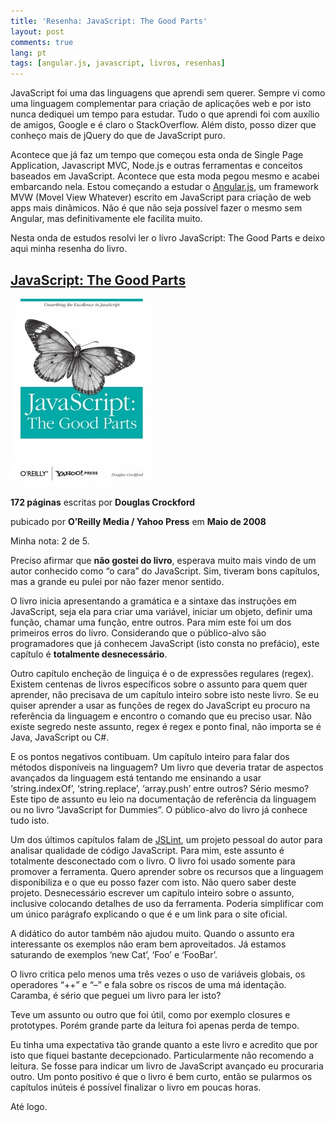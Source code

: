 ```yaml
---
title: 'Resenha: JavaScript: The Good Parts'
layout: post
comments: true
lang: pt
tags: [angular.js, javascript, livros, resenhas]
---
```

JavaScript foi uma das linguagens que aprendi sem querer. Sempre vi como uma linguagem complementar para criação de aplicações web e por isto nunca dediquei um tempo para estudar. Tudo o que aprendi foi com auxílio de amigos, Google e é claro o StackOverflow. Além disto, posso dizer que conheço mais de jQuery do que de JavaScript puro.

Acontece que já faz um tempo que começou esta onda de Single Page Application, Javascript MVC, Node.js e outras ferramentas e conceitos baseados em JavaScript. Acontece que esta moda pegou mesmo e acabei embarcando nela. Estou começando a estudar o [Angular.js](https://angularjs.org/), um framework MVW (Movel View Whatever) escrito em JavaScript para criação de web apps mais dinâmicos. Não é que não seja possível fazer o mesmo sem Angular, mas definitivamente ele facilita muito.

Nesta onda de estudos resolvi ler o livro JavaScript: The Good Parts e deixo aqui minha resenha do livro.

## [JavaScript: The Good Parts](http://shop.oreilly.com/product/9780596517748.do)

![](/public/images/2014/06/js-book.jpg)

**172 páginas** escritas por **Douglas Crockford**
  
pubicado por **O&#8217;Reilly Media / Yahoo Press** em **Maio de 2008**
  
Minha nota: 2 de 5.

Preciso afirmar que **não gostei do livro**, esperava muito mais vindo de um autor conhecido como &#8220;o cara&#8221; do JavaScript. Sim, tiveram bons capítulos, mas a grande eu pulei por não fazer menor sentido. 

O livro inicia apresentando a gramática e a sintaxe das instruções em JavaScript, seja ela para criar uma variável, iniciar um objeto, definir uma função, chamar uma função, entre outros. Para mim este foi um dos primeiros erros do livro. Considerando que o público-alvo são programadores que já conhecem JavaScript (isto consta no prefácio), este capítulo é **totalmente desnecessário**.

Outro capítulo encheção de linguiça é o de expressões regulares (regex). Existem centenas de livros específicos sobre o assunto para quem quer aprender, não precisava de um capítulo inteiro sobre isto neste livro. Se eu quiser aprender a usar as funções de regex do JavaScript eu procuro na referência da linguagem e encontro o comando que eu preciso usar. Não existe segredo neste assunto, regex é regex e ponto final, não importa se é Java, JavaScript ou C#.

E os pontos negativos contibuam. Um capítulo inteiro para falar dos métodos disponíveis na linguagem? Um livro que deveria tratar de aspectos avançados da linguagem está tentando me ensinando a usar &#8216;string.indexOf&#8217;, &#8216;string.replace&#8217;, &#8216;array.push&#8217; entre outros? Sério mesmo? Este tipo de assunto eu leio na documentação de referência da linguagem ou no livro &#8220;JavaScript for Dummies&#8221;. O público-alvo do livro já conhece tudo isto.

Um dos últimos capítulos falam de [JSLint](http://www.jslint.com/), um projeto pessoal do autor para analisar qualidade de código JavaScript. Para mim, este assunto é totalmente desconectado com o livro. O livro foi usado somente para promover a ferramenta. Quero aprender sobre os recursos que a linguagem disponibiliza e o que eu posso fazer com isto. Não quero saber deste projeto. Desnecessário escrever um capítulo inteiro sobre o assunto, inclusive colocando detalhes de uso da ferramenta. Poderia simplificar com um único parágrafo explicando o que é e um link para o site oficial.

A didático do autor também não ajudou muito. Quando o assunto era interessante os exemplos não eram bem aproveitados. Já estamos saturando de exemplos &#8216;new Cat&#8217;, &#8216;Foo&#8217; e &#8216;FooBar&#8217;.
  
O livro critica pelo menos uma três vezes o uso de variáveis globais, os operadores &#8220;++&#8221; e &#8220;&#8211;&#8221; e fala sobre os riscos de uma má identação. Caramba, é sério que peguei um livro para ler isto?

Teve um assunto ou outro que foi útil, como por exemplo closures e prototypes. Porém grande parte da leitura foi apenas perda de tempo.

Eu tinha uma expectativa tão grande quanto a este livro e acredito que por isto que fiquei bastante decepcionado. Particularmente não recomendo a leitura. Se fosse para indicar um livro de JavaScript avançado eu procuraria outro. Um ponto positivo é que o livro é bem curto, então se pularmos os capítulos inúteis é possível finalizar o livro em poucas horas.

Até logo.